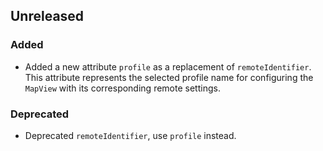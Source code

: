## Unreleased

### Added

* Added a new attribute `profile` as a replacement of `remoteIdentifier`. This attribute represents
  the selected profile name for configuring the `MapView` with its corresponding remote settings.

### Deprecated

* Deprecated `remoteIdentifier`, use `profile` instead.
